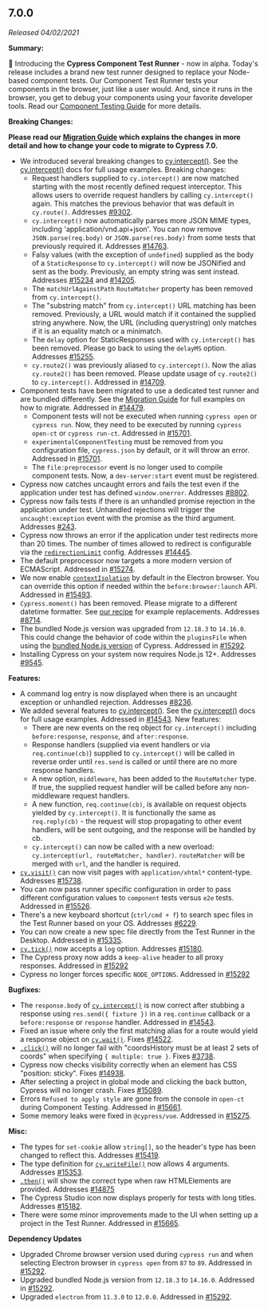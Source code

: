 ## 7.0.0

_Released 04/02/2021_

**Summary:**

🎉 Introducing the **Cypress Component Test Runner** - now in alpha. Today's release includes a brand new test runner designed to replace your Node-based component tests. Our Component Test Runner tests your components in the browser, just like a user would. And, since it runs in the browser, you get to debug your components using your favorite developer tools. Read our [Component Testing Guide](/guides/component-testing/introduction) for more details.

**Breaking Changes:**

**<Icon name="exclamation-triangle" color="red"></Icon> Please read our [Migration Guide](/guides/references/migration-guide) which explains the changes in more detail and how to change your code to migrate to Cypress 7.0.**

- We introduced several breaking changes to [cy.intercept()](/api/commands/intercept). See the [cy.intercept()](/api/commands/intercept) docs for full usage examples. Breaking changes:
  - Request handlers supplied to `cy.intercept()` are now matched starting with the most recently defined request interceptor. This allows users to override request handlers by calling `cy.intercept()` again. This matches the previous behavior that was default in `cy.route()`. Addresses [#9302](https://github.com/cypress-io/cypress/issues/9302).
  - `cy.intercept()` now automatically parses more JSON MIME types, including 'application/vnd.api+json'. You can now remove `JSON.parse(req.body)` or `JSON.parse(res.body)` from some tests that previously required it. Addresses [#14763](https://github.com/cypress-io/cypress/issues/14763).
  - Falsy values (with the exception of `undefined`) supplied as the body of a `StaticResponse` to `cy.intercept()` will now be JSONified and sent as the body. Previously, an empty string was sent instead. Addresses [#15234](https://github.com/cypress-io/cypress/issues/15234) and [#14205](https://github.com/cypress-io/cypress/issues/14205).
  - The `matchUrlAgainstPath` `RouteMatcher` property has been removed from `cy.intercept()`.
  - The "substring match" from `cy.intercept()` URL matching has been removed. Previously, a URL would match if it contained the supplied string anywhere. Now, the URL (including querystring) only matches if it is an equality match or a minimatch.
  - The `delay` option for StaticResponses used with `cy.intercept()` has been removed. Please go back to using the `delayMS` option. Addresses [#15255](https://github.com/cypress-io/cypress/issues/15255).
  - `cy.route2()` was previously aliased to `cy.intercept()`. Now the alias `cy.route2()` has been removed. Please update usage of `cy.route2()` to `cy.intercept()`. Addressed in [#14709](https://github.com/cypress-io/cypress/pull/14709).
- Component tests have been migrated to use a dedicated test runner and are bundled differently. See the [Migration Guide](/guides/references/migration-guide#cy-intercept-changes) for full examples on how to migrate. Addressed in [#14479](https://github.com/cypress-io/cypress/pull/14479).
  - Component tests will not be executed when running `cypress open` or `cypress run`. Now, they need to be executed by running `cypress open-ct` or `cypress run-ct`. Addressed in [#15701](https://github.com/cypress-io/cypress/pull/15701).
  - `experimentalComponentTesting` must be removed from you configuration file, `cypress.json` by default, or it will throw an error. Addressed in [#15701](https://github.com/cypress-io/cypress/pull/15701).
  - The `file:preprocessor` event is no longer used to compile component tests. Now, a `dev-server:start` event must be registered.
- Cypress now catches uncaught errors and fails the test even if the application under test has defined `window.onerror`. Addresses [#8802](https://github.com/cypress-io/cypress/pull/8802).
- Cypress now fails tests if there is an unhandled promise rejection in the application under test. Unhandled rejections will trigger the `uncaught:exception` event with the promise as the third argument. Addresses [#243](https://github.com/cypress-io/cypress/issues/243).
- Cypress now throws an error if the application under test redirects more than 20 times. The number of times allowed to redirect is configurable via the [`redirectionLimit`](guides/references/configuration#Global) config. Addresses [#14445](https://github.com/cypress-io/cypress/issues/14445).
- The default preprocessor now targets a more modern version of ECMAScript. Addressed in [#15274](https://github.com/cypress-io/cypress/issues/15274).
- We now enable [`contextIsolation`](https://www.electronjs.org/docs/tutorial/context-isolation) by default in the Electron browser. You can override this option if needed within the `before:browser:launch` API. Addressed in [#15493](https://github.com/cypress-io/cypress/pull/15493).
- `Cypress.moment()` has been removed. Please migrate to a different datetime formatter. See [our recipe](https://github.com/cypress-io/cypress-example-recipes/tree/master/examples/blogs__dayjs) for example replacements. Addresses [#8714](https://github.com/cypress-io/cypress/issues/8714).
- The bundled Node.js version was upgraded from `12.18.3` to `14.16.0`. This could change the behavior of code within the `pluginsFile` when using the [bundled Node.js version](guides/references/configuration#Node-version) of Cypress. Addressed in [#15292](https://github.com/cypress-io/cypress/pull/15292).
- Installing Cypress on your system now requires Node.js 12+. Addresses [#9545](https://github.com/cypress-io/cypress/issues/9545).

**Features:**

- A command log entry is now displayed when there is an uncaught exception or unhandled rejection. Addresses [#8236](https://github.com/cypress-io/cypress/issues/8236).
- We added several features to [cy.intercept()](/api/commands/intercept). See the [cy.intercept()](/api/commands/intercept) docs for full usage examples. Addressed in [#14543](https://github.com/cypress-io/cypress/pull/14543). New features:
  - There are new events on the req object for `cy.intercept()` including `before:response`, `response`, and `after:response`.
  - Response handlers (supplied via event handlers or via `req.continue(cb)`) supplied to `cy.intercept()` will be called in reverse order until `res.send` is called or until there are no more response handlers.
  - A new option, `middleware`, has been added to the `RouteMatcher` type. If true, the supplied request handler will be called before any non-middleware request handlers.
  - A new function, `req.continue(cb)`, is available on request objects yielded by `cy.intercept()`. It is functionally the same as `req.reply(cb)` - the request will stop propagating to other event handlers, will be sent outgoing, and the response will be handled by cb.
  - `cy.intercept()` can now be called with a new overload: `cy.intercept(url, routeMatcher, handler)`. `routeMatcher` will be merged with `url`, and the handler is required.
- [`cy.visit()`](api/commands/visit) can now visit pages with `application/xhtml*` content-type. Addresses [#15738](https://github.com/cypress-io/cypress/issues/15738).
- You can now pass runner specific configuration in order to pass different configuration values to `component` tests versus `e2e` tests. Addressed in [#15526](https://github.com/cypress-io/cypress/pull/15526).
- There's a new keyboard shortcut (`ctrl/cmd + f`) to search spec files in the Test Runner based on your OS. Addresses [#6229](https://github.com/cypress-io/cypress/issues/6229).
- You can now create a new spec file directly from the Test Runner in the Desktop. Addressed in [#15335](https://github.com/cypress-io/cypress/issues/15335).
- [`cy.tick()`](api/commands/tick) now accepts a `log` option. Addresses [#15180](https://github.com/cypress-io/cypress/issues/15180).
- The Cypress proxy now adds a `keep-alive` header to all proxy responses. Addressed in [#15292](https://github.com/cypress-io/cypress/pull/15292)
- Cypress no longer forces specific `NODE_OPTIONS`. Addressed in [#15292](https://github.com/cypress-io/cypress/pull/15292)

**Bugfixes:**

- The `response.body` of [`cy.intercept()`](api/commands/intercept) is now correct after stubbing a response using `res.send({ fixture })` in a `req.continue` callback or a `before:response` or `response` handler. Addressed in [#14543](https://github.com/cypress-io/cypress/pull/14543).
- Fixed an issue where only the first matching alias for a route would yield a response object on [`cy.wait()`](api/commands/wait). Fixes [#14522](https://github.com/cypress-io/cypress/issues/14522).
- [`.click()`](api/commands/click) will no longer fail with "coordsHistory must be at least 2 sets of coords" when specifying `{ multiple: true }`. Fixes [#3738](https://github.com/cypress-io/cypress/issues/3738).
- Cypress now checks visibility correctly when an element has CSS "position: sticky". Fixes [#14938](https://github.com/cypress-io/cypress/issues/14938).
- After selecting a project in global mode and clicking the back button, Cypress will no longer crash. Fixes [#15089](https://github.com/cypress-io/cypress/issues/15089).
- Errors `Refused to apply style` are gone from the console in `open-ct` during Component Testing. Addressed in [#15661](https://github.com/cypress-io/cypress/issues/15661).
- Some memory leaks were fixed in `@cypress/vue`. Addressed in [#15275](https://github.com/cypress-io/cypress/issues/15275).

**Misc:**

- The types for `set-cookie` allow `string[]`, so the header's type has been changed to reflect this. Addresses [#15419](https://github.com/cypress-io/cypress/pull/15419).
- The type definition for [`cy.writeFile()`](api/commands/writefile) now allows 4 arguments. Addresses [#15353](https://github.com/cypress-io/cypress/issues/15353).
- [`.then()`](api/commands/then) will show the correct type when raw HTMLElements are provided. Addresses [#14875](https://github.com/cypress-io/cypress/issues/14875)
- The Cypress Studio icon now displays properly for tests with long titles. Addresses [#15182](https://github.com/cypress-io/cypress/issues/15182).
- There were some minor improvements made to the UI when setting up a project in the Test Runner. Addressed in [#15665](https://github.com/cypress-io/cypress/pull/15665).

**Dependency Updates**

- Upgraded Chrome browser version used during `cypress run` and when selecting Electron browser in `cypress open` from `87` to `89`. Addressed in [#15292](https://github.com/cypress-io/cypress/pull/15292).
- Upgraded bundled Node.js version from `12.18.3` to `14.16.0`. Addressed in [#15292](https://github.com/cypress-io/cypress/pull/15292).
- Upgraded `electron` from `11.3.0` to `12.0.0`. Addressed in [#15292](https://github.com/cypress-io/cypress/pull/15292).
